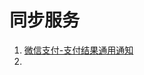 # 同步服务
1. [微信支付-支付结果通用通知]
2. 

[微信支付-支付结果通用通知]: <https://pay.weixin.qq.com/wiki/doc/api/jsapi.php?chapter=9_7>
